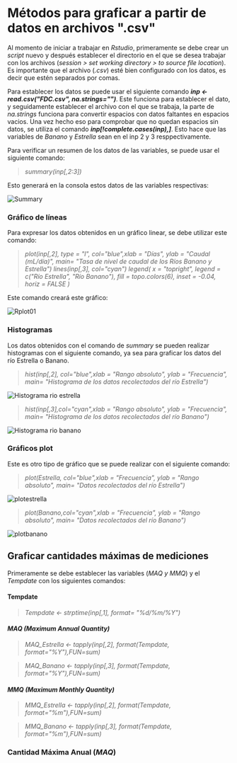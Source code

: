 # **Métodos para graficar a partir de datos en archivos ".csv"**
  Al momento de iniciar a trabajar en *Rstudio*, primeramente se debe crear un *script* nuevo y después establecer el directorio en el que se desea trabajar con los archivos (*session > set working directory > to source file location*). Es importante que el archivo (*.csv*) esté bien configurado con los datos, es decir que estén separados por comas.
  
  Para establecer los datos se puede usar el siguiente comando ***inp <- read.csv("FDC.csv", na.strings="")***. Este funciona para establecer el dato, y seguidamente establecer el archivo con el que se trabaja, la parte de *na.strings* funciona para convertir espacios con datos faltantes en espacios vacios. Una vez hecho eso para comprobar que no quedan espacios sin datos, se utiliza el comando ***inp[!complete.cases(inp),]***. Esto hace que las variables de *Banano* y *Estrella* sean en el inp 2 y 3 resppectivamente.
  
  Para verificar un resumen de los datos de las variables, se puede usar el siguiente comando:
  >*summary(inp[,2:3])*

Esto generará en la consola estos datos de las variables respectivas:

![Summary](https://user-images.githubusercontent.com/83330908/119290174-44353f80-bc09-11eb-98d8-def2d617167f.PNG)


### Gráfico de líneas

Para expresar los datos obtenidos en un gráfico linear, se debe utilizar este comando:
 
>*plot(inp[,2], type = "l", col="blue",xlab = "Días", ylab = "Caudal (mL/día)", main= "Tasa de nivel de caudal de los Ríos Banano y Estrella")
lines(inp[,3], col="cyan")
legend(
  x = "topright",
  legend = c("Río Estrella", "Río Banano"),
  fill = topo.colors(6),
  inset = -0.04,
  horiz = FALSE
  )*

Este comando creará este gráfico:

![Rplot01](https://user-images.githubusercontent.com/83330908/119286951-b5252900-bc02-11eb-8762-c4e33b0bff5b.png)

### Histogramas

Los datos obtenidos con el comando de *summary* se pueden realizar histogramas con el siguiente comando, ya sea para graficar los datos del río Estrella o Banano.

>*hist(inp[,2], col="blue",xlab = "Rango absoluto", ylab = "Frecuencia", main= "Histograma de los datos recolectados del río Estrella")*

![Histograma rio estrella](https://user-images.githubusercontent.com/83330908/119290278-76df3800-bc09-11eb-9c30-fee72f41644d.png)

>*hist(inp[,3],col="cyan",xlab = "Rango absoluto", ylab = "Frecuencia", main= "Histograma de los datos recolectados del río Banano")*

![Histograma rio banano](https://user-images.githubusercontent.com/83330908/119290435-ba39a680-bc09-11eb-948c-9d55f397b5f1.png)
 
### Gráficos plot

Este es otro tipo de gráfico que se puede realizar con el siguiente comando:

>*plot(Estrella, col="blue",xlab = "Frecuencia", ylab = "Rango absoluto", main= "Datos recolectados del río Estrella")*

![plotestrella](https://user-images.githubusercontent.com/83330908/119291602-f79f3380-bc0b-11eb-9acb-75ff61ac7da9.png)

>*plot(Banano,col="cyan",xlab = "Frecuencia", ylab = "Rango absoluto", main= "Datos recolectados del río Banano")*

![plotbanano](https://user-images.githubusercontent.com/83330908/119291612-ff5ed800-bc0b-11eb-8e0f-0fd9876b1a77.png)

## **Graficar cantidades máximas de mediciones**

Primeramente se debe establecer las variables (*MAQ y MMQ*) y el *Tempdate* con los siguientes comandos:

#### Tempdate

>*Tempdate <- strptime(inp[,1], format= "%d/%m/%Y")*

#### *MAQ (Maximum Annual Quantity)*

>*MAQ_Estrella <- tapply(inp[,2], format(Tempdate, format="%Y"),FUN=sum)*

>*MAQ_Banano <- tapply(inp[,3], format(Tempdate, format="%Y"),FUN=sum)*

#### *MMQ (Maximum Monthly Quantity)*

>*MMQ_Estrella <- tapply(inp[,2], format(Tempdate, format="%m"),FUN=sum)*

>*MMQ_Banano <- tapply(inp[,3], format(Tempdate, format="%m"),FUN=sum)*

### Cantidad Máxima Anual (*MAQ*)



  
